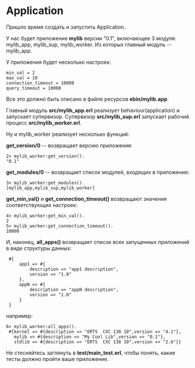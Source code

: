 # Application

Пришло время создать и запустить Application.

У нас будет приложение **mylib** версии "0.1",
включающее 3 модуля: mylib\_app, mylib\_sup, mylib\_worker.
Из которых главный модуль -- mylib\_app.

У приложения будет несколько настроек:

```
min_val = 2
max_val = 10
connection_timeout = 10000
query_timeout = 10000
```

Все это должно быть описано в файле ресурсов **ebin/mylib.app**.

Главный модуль **src/mylib_app.erl** реализует behaviour(application) и запускает супервизор.
Супервизор **src/mylib_sup.erl** запускает рабочий процесс **src/mylib_worker.erl**.

Ну и mylib\_worker реализует несколько функций:

**get_version/0** -- возвращает версию приложения:

```
2> mylib_worker:get_version().
"0.1"
```


**get_modules/0** -- возвращает список модулей, входящих в приложение:

```
3> mylib_worker:get_modules().
[mylib_app,mylib_sup,mylib_worker]
```

**get_min_val()** и **get_connection_timeout()** возвращают значения соответствующих настроек:

```
4> mylib_worker:get_min_val().
2
5> mylib_worker:get_connection_timeout().
10000
```

И, наконец, **all_apps()** возвращает список всех запущенных приложений в виде структуры данных:

```
 #{
     app1 => #{
         description => "app1 description",
         version => "1.0"
     },
     appN => #{
         description => "appN description",
         version => "1.0"
     }
 }
```

например:

```
6> mylib_worker:all_apps().
 #{kernel => #{description => "ERTS  CXC 138 10",version => "4.1"},
   mylib => #{description => "My Cool Lib",version => "0.1"},
   stdlib => #{description => "ERTS  CXC 138 10",version => "2.6"}}
```

Не стесняйтесь заглянуть в **test/main_test.erl**, чтобы понять,
какие тесты должно пройти ваше приложение.
